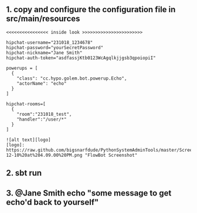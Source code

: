 ## 1. copy and configure the configuration file in src/main/resources

```
<<<<<<<<<<<<<<<< inside look >>>>>>>>>>>>>>>>>>>>>>>

hipchat-username="231018_1234678"
hipchat-password="yourSecretPassword"
hipchat-nickname="Jane Smith"
hipchat-auth-token="asdfassjKtb0123WcAgqlkjjgsb3qpoiopiI"

powerups = [
  {
    "class": "cc.hypo.golem.bot.powerup.Echo",
    "actorName": "echo"
  }
]

hipchat-rooms=[
  {
    "room":"231018_test",
    "handler":"/user/*"
  }
]

![alt text][logo]
[logo]: https://raw.github.com/bigsnarfdude/PythonSystemAdminTools/master/Screen%20Shot%202012-12-10%20at%204.09.00%20PM.png "FlowBot Screenshot"

```

## 2. sbt run

## 3. @Jane Smith echo "some message to get echo'd back to yourself"
